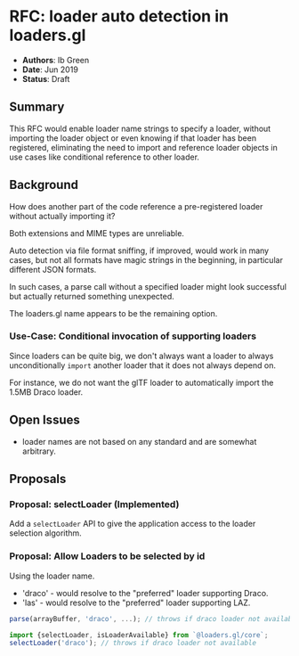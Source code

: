 # RFC: loader auto detection in loaders.gl

- **Authors**: Ib Green
- **Date**: Jun 2019
- **Status**: Draft

## Summary

This RFC would enable loader name strings to specify a loader, without importing the loader object or even knowing if that loader has been registered, eliminating the need to import and reference loader objects in use cases like conditional reference to other loader.

## Background

How does another part of the code reference a pre-registered loader without actually importing it?

Both extensions and MIME types are unreliable.

Auto detection via file format sniffing, if improved, would work in many cases, but not all formats have magic strings in the beginning, in particular different JSON formats.

In such cases, a parse call without a specified loader might look successful but actually returned something unexpected.

The loaders.gl name appears to be the remaining option.

### Use-Case: Conditional invocation of supporting loaders

Since loaders can be quite big, we don't always want a loader to always unconditionally `import` another loader that it does not always depend on.

For instance, we do not want the glTF loader to automatically import the 1.5MB Draco loader.

## Open Issues

- loader names are not based on any standard and are somewhat arbitrary.

## Proposals

### Proposal: selectLoader (Implemented)

Add a `selectLoader` API to give the application access to the loader selection algorithm.

### Proposal: Allow Loaders to be selected by id

Using the loader name.

- 'draco' - would resolve to the "preferred" loader supporting Draco.
- 'las' - would resolve to the "preferred" loader supporting LAZ.

```js
parse(arrayBuffer, 'draco', ...); // throws if draco loader not available...
```

```js
import {selectLoader, isLoaderAvailable} from `@loaders.gl/core`;
selectLoader('draco'); // throws if draco loader not available
```
